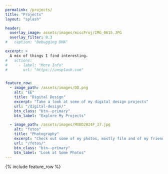 ```yaml
---
permalink: /projects/
title: "Projects"
layout: "splash"

header:
  overlay_image: assets/images/miscProj/IMG_0615.JPG
  overlay_filter: 0.3
#   caption: "Debugging DMA"

excerpt: >
  A mix of things I find interesting.
#   actions:
#     - label: "More Info"
#       url: "https://unsplash.com"


feature_row:
  - image_path: /assets/images/DD.png
    alt: "EE"
    title: "Digital Design"
    excerpt: "Take a look at some of my digital design projects"
    url: "/digital-design/"
    btn_class: "btn--primary"
    btn_label: "Explore My Projects"

  - image_path: /assets/images/MUDD2024F_37.jpg
    alt: "fotos"
    title: "Photography"
    excerpt: "Check out some of my photos, mostly film and of my friends"
    url: "/fotos/"
    btn_class: "btn--primary"
    btn_label: "Look at Some Photos"
---
```




{% include feature_row %}